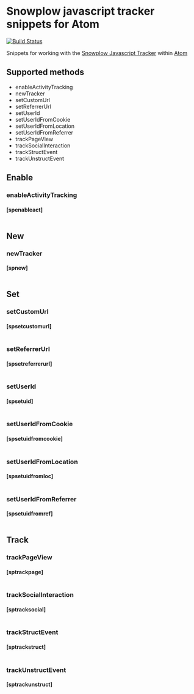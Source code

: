 # Snowplow javascript tracker snippets for Atom

[![Build Status](https://travis-ci.org/njenkins/atom-snowplowjs-snippets.svg?branch=master)](https://travis-ci.org/njenkins/atom-snowplowjs-snippets)

Snippets for working with the [Snowplow Javascript Tracker](http://snowplowanalytics.com/) within [Atom](http://atom.io)

## Supported methods
* enableActivityTracking
* newTracker
* setCustomUrl
* setReferrerUrl
* setUserId
* setUserIdFromCookie
* setUserIdFromLocation
* setUserIdFromReferrer
* trackPageView
* trackSocialInteraction
* trackStructEvent
* trackUnstructEvent


## Enable
### enableActivityTracking
#### [spenableact]
```js
```

## New
### newTracker
#### [spnew]
```js
```

## Set
### setCustomUrl
#### [spsetcustomurl]
```js
```

### setReferrerUrl
#### [spsetreferrerurl]
```js
```

### setUserId
#### [spsetuid]
```js
```

### setUserIdFromCookie
#### [spsetuidfromcookie]
```js
```

### setUserIdFromLocation
#### [spsetuidfromloc]
```js
```

### setUserIdFromReferrer
#### [spsetuidfromref]
```js
```

## Track
### trackPageView
#### [sptrackpage]
```js
```

### trackSocialInteraction
#### [sptracksocial]
```js
```

### trackStructEvent
#### [sptrackstruct]
```js
```

### trackUnstructEvent
#### [sptrackunstruct]
```js
```
